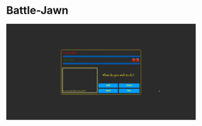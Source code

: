 # Battle-Jawn

![](https://github.com/NinaEmiko/battle-jawn/blob/main/battle-jawn-user-experience.gif)
